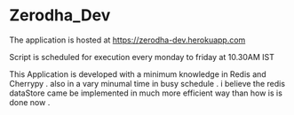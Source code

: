 # Zerodha_Dev

The application is hosted at https://zerodha-dev.herokuapp.com

Script is scheduled for execution every monday to friday at 10.30AM IST

This Application is developed with a minimum knowledge in Redis and Cherrypy . also in a vary minumal time in busy schedule . i believe the redis dataStore came be implemented in much more efficient way than how is is done now .
